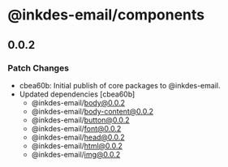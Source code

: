 # @inkdes-email/components

## 0.0.2

### Patch Changes

- cbea60b: Initial publish of core packages to @inkdes-email.
- Updated dependencies [cbea60b]
  - @inkdes-email/body@0.0.2
  - @inkdes-email/body-content@0.0.2
  - @inkdes-email/button@0.0.2
  - @inkdes-email/font@0.0.2
  - @inkdes-email/head@0.0.2
  - @inkdes-email/html@0.0.2
  - @inkdes-email/img@0.0.2
